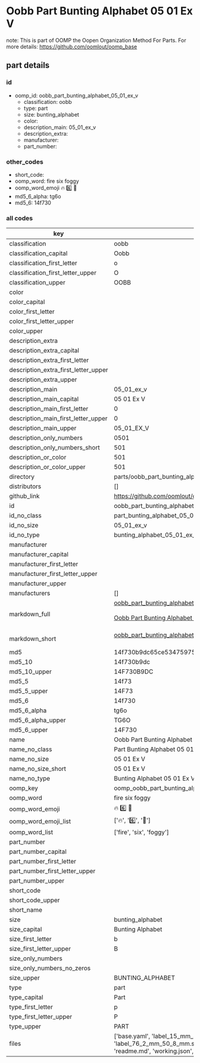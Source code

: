 # Oobb Part Bunting Alphabet 05 01 Ex V  

note: This is part of OOMP the Oopen Organization Method For Parts. For more details: https://github.com/oomlout/oomp_base

##  part details





### id
* oomp_id: oobb_part_bunting_alphabet_05_01_ex_v
  * classification: oobb
  * type: part
  * size: bunting_alphabet
  * color: 
  * description_main: 05_01_ex_v
  * description_extra: 
  * manufacturer: 
  * part_number: 

### other_codes
* short_code: 
* oomp_word: fire six foggy
* oomp_word_emoji :fire: :six: :foggy:
* md5_6_alpha: tg6o
* md5_6: 14f730

### all codes 
| key | value |  
| --- | --- |  
| classification | oobb |  
| classification_capital | Oobb |  
| classification_first_letter | o |  
| classification_first_letter_upper | O |  
| classification_upper | OOBB |  
| color |  |  
| color_capital |  |  
| color_first_letter |  |  
| color_first_letter_upper |  |  
| color_upper |  |  
| description_extra |  |  
| description_extra_capital |  |  
| description_extra_first_letter |  |  
| description_extra_first_letter_upper |  |  
| description_extra_upper |  |  
| description_main | 05_01_ex_v |  
| description_main_capital | 05 01 Ex V |  
| description_main_first_letter | 0 |  
| description_main_first_letter_upper | 0 |  
| description_main_upper | 05_01_EX_V |  
| description_only_numbers | 0501 |  
| description_only_numbers_short | 501 |  
| description_or_color | 501 |  
| description_or_color_upper | 501 |  
| directory | parts/oobb_part_bunting_alphabet_05_01_ex_v |  
| distributors | [] |  
| github_link | https://github.com/oomlout/oomlout_oomp_part_src/tree/main/parts/oobb_part_bunting_alphabet_05_01_ex_v/working |  
| id | oobb_part_bunting_alphabet_05_01_ex_v |  
| id_no_class | part_bunting_alphabet_05_01_ex_v |  
| id_no_size | 05_01_ex_v |  
| id_no_type | bunting_alphabet_05_01_ex_v |  
| manufacturer |  |  
| manufacturer_capital |  |  
| manufacturer_first_letter |  |  
| manufacturer_first_letter_upper |  |  
| manufacturer_upper |  |  
| manufacturers | [] |  
| markdown_full | [oobb_part_bunting_alphabet_05_01_ex_v](https://github.com/oomlout/oomlout_oomp_part_src/tree/main/parts/oobb_part_bunting_alphabet_05_01_ex_v/working)<br>[](https://github.com/oomlout/oomlout_oomp_part_src/tree/main/parts/oobb_part_bunting_alphabet_05_01_ex_v/working)<br>[Oobb Part Bunting Alphabet 05 01 Ex V](https://github.com/oomlout/oomlout_oomp_part_src/tree/main/parts/oobb_part_bunting_alphabet_05_01_ex_v/working)<br><br> |  
| markdown_short | [oobb_part_bunting_alphabet_05_01_ex_v](https://github.com/oomlout/oomlout_oomp_part_src/tree/main/parts/oobb_part_bunting_alphabet_05_01_ex_v/working)<br><br> |  
| md5 | 14f730b9dc65ce5347597593efaeae51 |  
| md5_10 | 14f730b9dc |  
| md5_10_upper | 14F730B9DC |  
| md5_5 | 14f73 |  
| md5_5_upper | 14F73 |  
| md5_6 | 14f730 |  
| md5_6_alpha | tg6o |  
| md5_6_alpha_upper | TG6O |  
| md5_6_upper | 14F730 |  
| name | Oobb Part Bunting Alphabet 05 01 Ex V |  
| name_no_class | Part Bunting Alphabet 05 01 Ex V |  
| name_no_size | 05 01 Ex V |  
| name_no_size_short | 05 01 Ex V |  
| name_no_type | Bunting Alphabet 05 01 Ex V |  
| oomp_key | oomp_oobb_part_bunting_alphabet_05_01_ex_v |  
| oomp_word | fire six foggy |  
| oomp_word_emoji | :fire: :six: :foggy: |  
| oomp_word_emoji_list | [':fire:', ':six:', ':foggy:'] |  
| oomp_word_list | ['fire', 'six', 'foggy'] |  
| part_number |  |  
| part_number_capital |  |  
| part_number_first_letter |  |  
| part_number_first_letter_upper |  |  
| part_number_upper |  |  
| short_code |  |  
| short_code_upper |  |  
| short_name |  |  
| size | bunting_alphabet |  
| size_capital | Bunting Alphabet |  
| size_first_letter | b |  
| size_first_letter_upper | B |  
| size_only_numbers |  |  
| size_only_numbers_no_zeros |  |  
| size_upper | BUNTING_ALPHABET |  
| type | part |  
| type_capital | Part |  
| type_first_letter | p |  
| type_first_letter_upper | P |  
| type_upper | PART |  
| files | ['base.yaml', 'label_15_mm_30_mm.pdf', 'label_15_mm_30_mm.svg', 'label_76_2_mm_50_8_mm.pdf', 'label_76_2_mm_50_8_mm.svg', 'label_oomlout_76_2_mm_50_8_mm.pdf', 'label_oomlout_76_2_mm_50_8_mm.svg', 'readme.md', 'working.json', 'working.yaml'] |  
